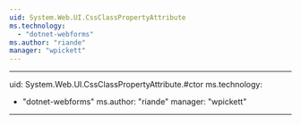```yaml
---
uid: System.Web.UI.CssClassPropertyAttribute
ms.technology: 
  - "dotnet-webforms"
ms.author: "riande"
manager: "wpickett"
---
```


---
uid: System.Web.UI.CssClassPropertyAttribute.#ctor
ms.technology: 
  - "dotnet-webforms"
ms.author: "riande"
manager: "wpickett"
---
